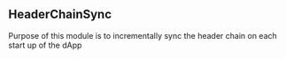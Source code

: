 ## HeaderChainSync
Purpose of this module is to incrementally sync the header chain on each start up of the dApp
